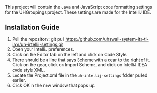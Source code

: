 This project will contain the Java and JavaScript code formatting settings for
the UHGroupings project. These settings are made for the IntelliJ IDE.

## Installation Guide

  1. Pull the repository: git pull
      https://github.com/uhawaii-system-its-ti-iam/uh-intellij-settings.git
  2. Open your IntelliJ preferences.
  3. Click on the Editor tab on the left and click on Code Style.
  4. There should be a line that says Scheme with a gear to the right of it.
      Click on the gear, click on Import Scheme, and click on IntelliJ IDEA
      code style XML.
  5. Locate the Project.xml file in the `uh-intellij-settings` folder pulled
      earlier.
  6. Click OK in the new window that pops up.
